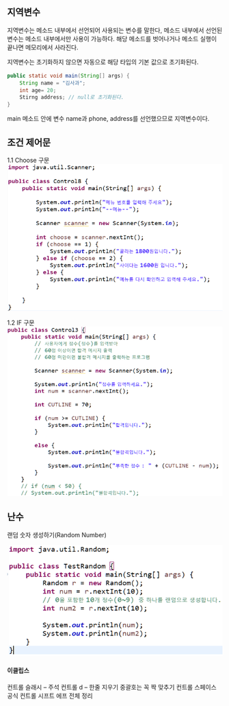## 지역변수
지역변수는 메소드 내부에서 선언되어 사용되는 변수를 말한다, 메소드 내부에서 선언된 변수는 
메소드 내부에서만 사용이 가능하다. 해당 메소드를 벗어나거나 메소드 실행이 끝나면 메모리에서 사라진다.

지역변수는 초기화하지 않으면 자동으로 해당 타입의 기본 값으로 초기화된다.

```java
public static void main(String[] args) {
	String name = "김사과"; 
	int age= 20;
	Stirng address; // null로 초기화된다.
}
```

main 메소드 안에 변수 name과 phone, address를 선언했으므로 지역변수이다.


## 조건 제어문

1.1 
Choose 구문
![](Pasted%20image%2020240603181302.png)

1.2
IF 구문
![](Pasted%20image%2020240603181335.png)



## 난수

랜덤 숫자 생성하기(Random Number)

![](Pasted%20image%2020240603182009.png)


#### 이클립스

컨트롤 슬래시 – 주석
컨트롤 d – 한줄 지우기
중괄호는 꼭 짝 맞추기
컨트롤 스페이스 공식
컨트롤 시프트 에프 전체 정리